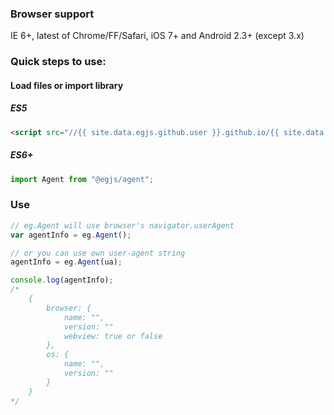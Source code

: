 ### Browser support
IE 6+, latest of Chrome/FF/Safari, iOS 7+ and Android 2.3+ (except 3.x)

### Quick steps to use:

#### Load files or import library


##### ES5
``` html
<script src="//{{ site.data.egjs.github.user }}.github.io/{{ site.data.egjs.github.repo }}/release/latest/dist/{{ site.data.egjs.download.production }}"></script>
```

##### ES6+
```js
import Agent from "@egjs/agent";
```

### Use

```javascript
// eg.Agent will use browser's navigator.userAgent 
var agentInfo = eg.Agent();

// or you can use own user-agent string
agentInfo = eg.Agent(ua);

console.log(agentInfo);
/*
    {
        browser: {
            name: "",
            version: ""
            webview: true or false
        },
        os: {
            name: "",
            version: ""
        }
    }
*/
```
